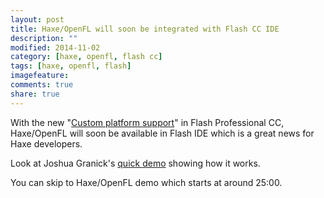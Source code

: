 ```yaml
---
layout: post
title: Haxe/OpenFL will soon be integrated with Flash CC IDE
description: ""
modified: 2014-11-02
category: [haxe, openfl, flash cc]
tags: [haxe, openfl, flash]
imagefeature: 
comments: true
share: true
---
```


With the new "[Custom platform support](http://www.adobe.com/uk/products/flash/features.html)" in Flash Professional CC, Haxe/OpenFL will soon be available in Flash IDE which is a great news for Haxe developers.

Look at Joshua Granick's [quick demo](http://max.adobe.com/sessions/max-online/#/video/567) showing how it works.

You can skip to Haxe/OpenFL demo which starts at around 25:00.

